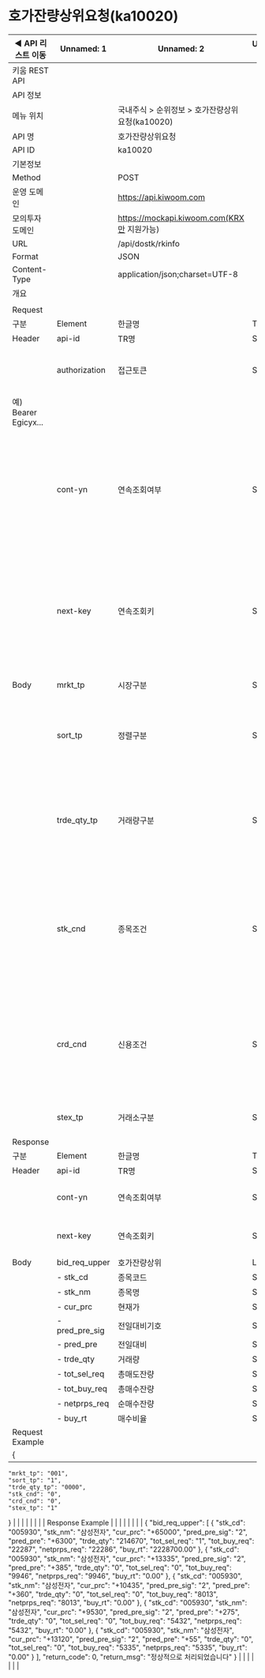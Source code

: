 # 호가잔량상위요청(ka10020)

| ◀ API 리스트 이동 | Unnamed: 1 | Unnamed: 2 | Unnamed: 3 | Unnamed: 4 | Unnamed: 5 | Unnamed: 6 |
| --- | --- | --- | --- | --- | --- | --- |
| 키움 REST API |  |  |  |  |  |  |
| API 정보 |  |  |  |  |  |  |
| 메뉴 위치 |  | 국내주식 > 순위정보 > 호가잔량상위요청(ka10020) |  |  |  |  |
| API 명 |  | 호가잔량상위요청 |  |  |  |  |
| API ID |  | ka10020 |  |  |  |  |
| 기본정보 |  |  |  |  |  |  |
| Method |  | POST |  |  |  |  |
| 운영 도메인 |  | https://api.kiwoom.com |  |  |  |  |
| 모의투자 도메인 |  | https://mockapi.kiwoom.com(KRX만 지원가능) |  |  |  |  |
| URL |  | /api/dostk/rkinfo |  |  |  |  |
| Format |  | JSON |  |  |  |  |
| Content-Type |  | application/json;charset=UTF-8 |  |  |  |  |
| 개요 |  |  |  |  |  |  |
|  |  |  |  |  |  |  |
| Request |  |  |  |  |  |  |
| 구분 | Element | 한글명 | Type | Required | Length | Description |
| Header | api-id | TR명 | String | Y | 10 |  |
|  | authorization | 접근토큰 | String | Y | 1000 | 토큰 지정시 토큰타입("Bearer") 붙혀서 호출 
 예) Bearer Egicyx... |
|  | cont-yn | 연속조회여부 | String | N | 1 | 응답 Header의 연속조회여부값이 Y일 경우 다음데이터 요청시 응답 Header의 cont-yn값 세팅 |
|  | next-key | 연속조회키 | String | N | 50 | 응답 Header의 연속조회여부값이 Y일 경우 다음데이터 요청시 응답 Header의 next-key값 세팅 |
| Body | mrkt_tp | 시장구분 | String | Y | 3 | 001:코스피, 101:코스닥 |
|  | sort_tp | 정렬구분 | String | Y | 1 | 1:순매수잔량순, 2:순매도잔량순, 3:매수비율순, 4:매도비율순 |
|  | trde_qty_tp | 거래량구분 | String | Y | 4 | 0000:장시작전(0주이상), 0010:만주이상, 0050:5만주이상, 00100:10만주이상 |
|  | stk_cnd | 종목조건 | String | Y | 1 | 0:전체조회, 1:관리종목제외, 5:증100제외, 6:증100만보기, 7:증40만보기, 8:증30만보기, 9:증20만보기 |
|  | crd_cnd | 신용조건 | String | Y | 1 | 0:전체조회, 1:신용융자A군, 2:신용융자B군, 3:신용융자C군, 4:신용융자D군, 7:신용융자E군, 9:신용융자전체 |
|  | stex_tp | 거래소구분 | String | Y | 1 | 1:KRX, 2:NXT 3.통합 |
| Response |  |  |  |  |  |  |
| 구분 | Element | 한글명 | Type | Required | Length | Description |
| Header | api-id | TR명 | String | Y | 10 |  |
|  | cont-yn | 연속조회여부 | String | N | 1 | 다음 데이터가 있을시 Y값 전달 |
|  | next-key | 연속조회키 | String | N | 50 | 다음 데이터가 있을시 다음 키값 전달 |
| Body | bid_req_upper | 호가잔량상위 | LIST | N |  |  |
|  | - stk_cd | 종목코드 | String | N | 20 |  |
|  | - stk_nm | 종목명 | String | N | 40 |  |
|  | - cur_prc | 현재가 | String | N | 20 |  |
|  | - pred_pre_sig | 전일대비기호 | String | N | 20 |  |
|  | - pred_pre | 전일대비 | String | N | 20 |  |
|  | - trde_qty | 거래량 | String | N | 20 |  |
|  | - tot_sel_req | 총매도잔량 | String | N | 20 |  |
|  | - tot_buy_req | 총매수잔량 | String | N | 20 |  |
|  | - netprps_req | 순매수잔량 | String | N | 20 |  |
|  | - buy_rt | 매수비율 | String | N | 20 |  |
| Request Example |  |  |  |  |  |  |
| {
    "mrkt_tp": "001",
    "sort_tp": "1",
    "trde_qty_tp": "0000",
    "stk_cnd": "0",
    "crd_cnd": "0",
    "stex_tp": "1"
} |  |  |  |  |  |  |
| Response Example |  |  |  |  |  |  |
| {
    "bid_req_upper": [
        {
            "stk_cd": "005930",
            "stk_nm": "삼성전자",
            "cur_prc": "+65000",
            "pred_pre_sig": "2",
            "pred_pre": "+6300",
            "trde_qty": "214670",
            "tot_sel_req": "1",
            "tot_buy_req": "22287",
            "netprps_req": "22286",
            "buy_rt": "2228700.00"
        },
        {
            "stk_cd": "005930",
            "stk_nm": "삼성전자",
            "cur_prc": "+13335",
            "pred_pre_sig": "2",
            "pred_pre": "+385",
            "trde_qty": "0",
            "tot_sel_req": "0",
            "tot_buy_req": "9946",
            "netprps_req": "9946",
            "buy_rt": "0.00"
        },
        {
            "stk_cd": "005930",
            "stk_nm": "삼성전자",
            "cur_prc": "+10435",
            "pred_pre_sig": "2",
            "pred_pre": "+360",
            "trde_qty": "0",
            "tot_sel_req": "0",
            "tot_buy_req": "8013",
            "netprps_req": "8013",
            "buy_rt": "0.00"
        },
        {
            "stk_cd": "005930",
            "stk_nm": "삼성전자",
            "cur_prc": "+9530",
            "pred_pre_sig": "2",
            "pred_pre": "+275",
            "trde_qty": "0",
            "tot_sel_req": "0",
            "tot_buy_req": "5432",
            "netprps_req": "5432",
            "buy_rt": "0.00"
        },
        {
            "stk_cd": "005930",
            "stk_nm": "삼성전자",
            "cur_prc": "+13120",
            "pred_pre_sig": "2",
            "pred_pre": "+55",
            "trde_qty": "0",
            "tot_sel_req": "0",
            "tot_buy_req": "5335",
            "netprps_req": "5335",
            "buy_rt": "0.00"
        }
    ],
    "return_code": 0,
    "return_msg": "정상적으로 처리되었습니다"
} |  |  |  |  |  |  |
